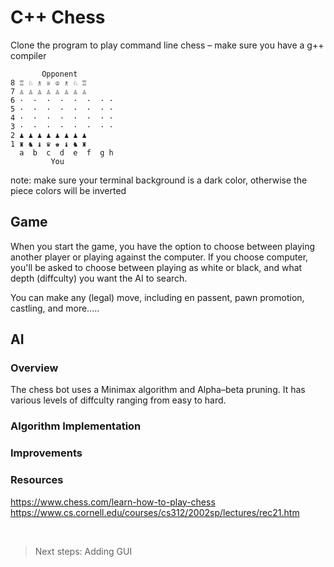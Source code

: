 # C++ Chess

Clone the program to play command line chess – make sure you have a g++ compiler
```
       Opponent
8 ♖ ♘ ♗ ♕ ♔ ♗ ♘ ♖
7 ♙ ♙ ♙ ♙ ♙ ♙ ♙ ♙
6 ·  ·  ·  ·  ·  ·  · ·
5 ·  ·  ·  ·  ·  ·  · ·
4 ·  ·  ·  ·  ·  ·  · ·
3 ·  ·  ·  ·  ·  ·  · ·
2 ♟ ♟ ♟ ♟ ♟ ♟ ♟ ♟
1 ♜ ♞ ♝ ♛ ♚ ♝ ♞ ♜
  a  b  c  d  e  f  g h
         You
```
note: make sure your terminal background is a dark color, otherwise the piece colors will be inverted

## Game
When you start the game, you have the option to choose between playing another player or playing against the computer. If you choose computer, you'll be asked to choose between playing as white or black, and what depth (diffculty) you want the AI to search.

You can make any (legal) move, including en passent, pawn promotion, castling, and more.....


## AI
### Overview
The chess bot uses a Minimax algorithm and Alpha–beta pruning. It has various levels of diffculty ranging from easy to hard.
### Algorithm Implementation

### Improvements


### Resources
https://www.chess.com/learn-how-to-play-chess <br>
https://www.cs.cornell.edu/courses/cs312/2002sp/lectures/rec21.htm


<br>

> Next steps: Adding GUI
